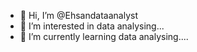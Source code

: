 - 👋 Hi, I’m @Ehsandataanalyst
- 👀 I’m interested in data analysing...
- 🌱 I’m currently learning data analysing....

<!---
Ehsandataanalyst/Ehsandataanalyst is a ✨ special ✨ repository because its `README.md` (this file) appears on your GitHub profile.
You can click the Preview link to take a look at your changes.
--->
